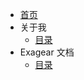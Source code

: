<!-- docs/_sidebar.md -->

- [首页](/README.md)
- 关于我
  - [目录](intro/index.md)
- Exagear 文档
  - [目录](exa/index.md)
